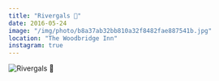 ```yaml
---
title: "Rivergals 🌾"
date: 2016-05-24
image: "/img/photo/b8a37ab32bb810a32f8482fae887541b.jpg"
location: "The Woodbridge Inn"
instagram: true
---
```


![Rivergals 🌾](/img/photo/b8a37ab32bb810a32f8482fae887541b.jpg)
